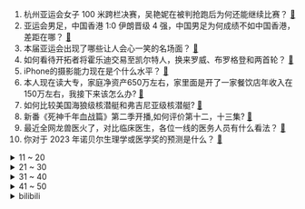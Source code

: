 1. 杭州亚运会女子 100 米跨栏决赛，吴艳妮在被判抢跑后为何还能继续比赛？ [:link:](https://www.zhihu.com/question/624476503)
2. 亚运会男足，中国香港 1:0 伊朗晋级 4 强，中国男足为何成绩不如中国香港，差距在哪？ [:link:](https://www.zhihu.com/question/624478132)
3. 本届亚运会出现了哪些让人会心一笑的名场面？ [:link:](https://www.zhihu.com/question/624288498)
4. 如何看待开拓者将霍乐迪交易至凯尔特人，换来罗威、布罗格登和两首轮？ [:link:](https://www.zhihu.com/question/624487946)
5. iPhone的摄影能力现在是个什么水平？ [:link:](https://www.zhihu.com/question/323001670)
6. 本人现在读大专，家庭净资产650万左右，家里面是开了一家餐饮店年收入在150万左右，我接下来该怎么办? [:link:](https://www.zhihu.com/question/620467598)
7. 如何比较美国海狼级核潜艇和弗吉尼亚级核潜艇? [:link:](https://www.zhihu.com/question/577749874)
8. 新番《死神千年血战篇》第二季开播,如何评价第十二，十三集? [:link:](https://www.zhihu.com/question/624402897)
9. 最近全网龙兽医火了，对比临床医生，各位一线的医务人员有什么看法？ [:link:](https://www.zhihu.com/question/624274062)
10. 你对于 2023 年诺贝尔生理学或医学奖的预测是什么？ [:link:](https://www.zhihu.com/question/619698448)
<details>
<summary>11 ~ 20</summary>

11. 如何看待2023年10月1日特斯拉刚刚发布的新版的Model Y？ [:link:](https://www.zhihu.com/question/624435637)
12. 为什么《王者荣耀》里有人就算根本赢不了也要一直拒绝投降？ [:link:](https://www.zhihu.com/question/403846347)
13. 杭州亚运会羽毛球男团决赛中国队上演绝地逆转，3:2 击败印度夺冠，如何评价他们的表现？ [:link:](https://www.zhihu.com/question/624478644)
14. 河北的张飞是杀猪的，山西的关羽是卖枣的，他们在哪学的武艺？ [:link:](https://www.zhihu.com/question/426938125)
15. 杭州亚运会男足 1/4 决赛中国 0:2 韩国遭淘汰，刘洋灾难级表现，韩佳奇送礼，如何评价本场比赛？ [:link:](https://www.zhihu.com/question/624465305)
16. 亚运会乒乓球女单决赛孙颖莎 4:1 击败早田希娜夺冠，如何评价她本场比赛的表现？ [:link:](https://www.zhihu.com/question/624473656)
17. 什么是有源音箱和无源音箱，应该如何选择？ [:link:](https://www.zhihu.com/question/621885163)
18. 电脑游戏玩家都在用什么音响设备呢？ [:link:](https://www.zhihu.com/question/622058884)
19. 流川枫的天赋是否真的能跟樱木比？ [:link:](https://www.zhihu.com/question/623803200)
20. 投资者吐槽银行理财亏钱还收手续费，买一万元亏两千多，今年以来超七成理财正收益，哪些信息值得关注？ [:link:](https://www.zhihu.com/question/624434823)
</details>
<details>
<summary>21 ~ 30</summary>

21. 电影《奥本海默》有哪些看似不经意，但却很重要或别有深意的细节？ [:link:](https://www.zhihu.com/question/619675583)
22. 大学生，预算在5000左右，推荐哪款相机？ [:link:](https://www.zhihu.com/question/622330428)
23. 跑步、登山用什么耳机最舒适，带来满满的幸福感？ [:link:](https://www.zhihu.com/question/622384171)
24. 如何评价电影《志愿军：雄兵出击》? [:link:](https://www.zhihu.com/question/624228268)
25. 预算一万多元，喜欢听音乐，有什么好音响推荐？ [:link:](https://www.zhihu.com/question/621969086)
26. 古希腊土地贫瘠面积狭小，为啥会诞生如此璀璨的文明？ [:link:](https://www.zhihu.com/question/618542027)
27. 电影《前任 4：英年早婚》中有哪些令人深刻的细节？ [:link:](https://www.zhihu.com/question/623728432)
28. 为什么TCP要做成流式协议，而非包？ [:link:](https://www.zhihu.com/question/624018184)
29. 哪些话你开始不认同，后来越来越觉得有道理？ [:link:](https://www.zhihu.com/question/376841465)
30. 希格雯为什么会同时具有人类和美露莘的特征? [:link:](https://www.zhihu.com/question/624388314)
</details>
<details>
<summary>31 ~ 40</summary>

31. 如何评价张国立在《坚如磐石》中的表演？ [:link:](https://www.zhihu.com/question/624293542)
32. 国庆节想买台又能给女朋友拍大片又能流畅打游戏的手机，有哪些机型推荐？ [:link:](https://www.zhihu.com/question/624174526)
33. 手机可不可发展成可外接显示器、键盘、鼠标，取代笔记本电脑？ [:link:](https://www.zhihu.com/question/623993703)
34. Nature 称抗病毒药物莫诺拉韦或导致新冠病毒发生新突变，你对此有何看法？ [:link:](https://www.zhihu.com/question/624061265)
35. 23-24 赛季英超狼队 2:1 曼城，如何评价这场比赛？ [:link:](https://www.zhihu.com/question/624397665)
36. 猫咪为什么不喜欢被人摸「脚」？ [:link:](https://www.zhihu.com/question/623861306)
37. 在朋友圈发自己写的诗歌，被朋友调侃"带诗人"，觉得非常难受，是我太玻璃心了吗？ [:link:](https://www.zhihu.com/question/392497354)
38. 如果尼康把 ZF的 CMOS 换成 Z7 的，攒出一台新的相机。卖 1W6 左右能受到市场的认可吗？ [:link:](https://www.zhihu.com/question/623656501)
39. 为什么生物演化总是从简单到复杂？ [:link:](https://www.zhihu.com/question/623622517)
40. 《英雄联盟》暗夜猎手 VN 是否需要加强，三环真伤的占模真有那么大吗？ [:link:](https://www.zhihu.com/question/613483134)
</details>
<details>
<summary>41 ~ 50</summary>

41. 宰相肚里能撑船，指的是哪个宰相啊？ [:link:](https://www.zhihu.com/question/621419952)
42. 家装中有哪些有质感和个性的家居，可以完美地体现主人的品味和格调？ [:link:](https://www.zhihu.com/question/546772742)
43. 你是否赞同清华大学社会学教授严飞所说，「社交媒体把遥远的人拉到身边，但我们却失去了对身边美好的感知」？ [:link:](https://www.zhihu.com/question/623695614)
44. 大屏电视有哪些品牌推荐，创维电视 85A33Pro 和 90A5D 怎么样？ [:link:](https://www.zhihu.com/question/624144572)
45. 「美化工作经历」和「简历造假」的边界在哪，撰写简历的时候需注意什么？ [:link:](https://www.zhihu.com/question/622554061)
46. 如何评价杭州亚运英雄联盟国家队以EDG为班底，朱开+阿布+茂凯·组成的制服组，以及这几个月集训成果？ [:link:](https://www.zhihu.com/question/624195154)
47. 为什么芙宁娜不是水神会让这么多人破防？ [:link:](https://www.zhihu.com/question/624288071)
48. 普通人一部手机用多久？ [:link:](https://www.zhihu.com/question/623585594)
49. 有哪些描写油菜花的古诗词？ [:link:](https://www.zhihu.com/question/624400787)
50. 「入职3天因公司氛围不好离职了」引发热议，你会因为工作氛围离职吗？薪资和工作氛围哪一个更重要？ [:link:](https://www.zhihu.com/question/622550064)
</details><details>
<summary>bilibili</summary>

</details>